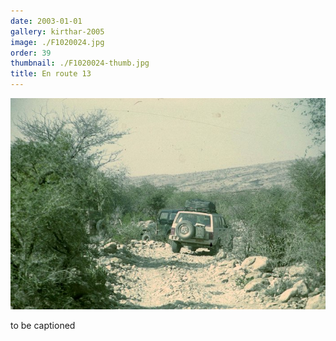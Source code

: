 ```yaml
---
date: 2003-01-01
gallery: kirthar-2005
image: ./F1020024.jpg
order: 39
thumbnail: ./F1020024-thumb.jpg
title: En route 13
---
```


![En route 13](./F1020024.jpg)

to be captioned